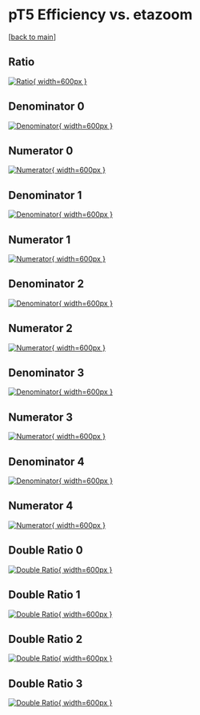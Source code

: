 # pT5 Efficiency vs. etazoom

[[back to main](./)]



## Ratio

[![Ratio](../mtv/var/pT5_xtr_0_-1_eff_etazoom.png){ width=600px }](../mtv/var/pT5_xtr_0_-1_eff_etazoom.pdf)

## Denominator 0

[![Denominator](../mtv/den/pT5_xtr_0_-1_eff_etazoom_den0.png){ width=600px }](../mtv/den/pT5_xtr_0_-1_eff_etazoom_den0.pdf)

## Numerator 0

[![Numerator](../mtv/num/pT5_xtr_0_-1_eff_etazoom_num0.png){ width=600px }](../mtv/num/pT5_xtr_0_-1_eff_etazoom_num0.pdf)

## Denominator 1

[![Denominator](../mtv/den/pT5_xtr_0_-1_eff_etazoom_den1.png){ width=600px }](../mtv/den/pT5_xtr_0_-1_eff_etazoom_den1.pdf)

## Numerator 1

[![Numerator](../mtv/num/pT5_xtr_0_-1_eff_etazoom_num1.png){ width=600px }](../mtv/num/pT5_xtr_0_-1_eff_etazoom_num1.pdf)

## Denominator 2

[![Denominator](../mtv/den/pT5_xtr_0_-1_eff_etazoom_den2.png){ width=600px }](../mtv/den/pT5_xtr_0_-1_eff_etazoom_den2.pdf)

## Numerator 2

[![Numerator](../mtv/num/pT5_xtr_0_-1_eff_etazoom_num2.png){ width=600px }](../mtv/num/pT5_xtr_0_-1_eff_etazoom_num2.pdf)

## Denominator 3

[![Denominator](../mtv/den/pT5_xtr_0_-1_eff_etazoom_den3.png){ width=600px }](../mtv/den/pT5_xtr_0_-1_eff_etazoom_den3.pdf)

## Numerator 3

[![Numerator](../mtv/num/pT5_xtr_0_-1_eff_etazoom_num3.png){ width=600px }](../mtv/num/pT5_xtr_0_-1_eff_etazoom_num3.pdf)

## Denominator 4

[![Denominator](../mtv/den/pT5_xtr_0_-1_eff_etazoom_den4.png){ width=600px }](../mtv/den/pT5_xtr_0_-1_eff_etazoom_den4.pdf)

## Numerator 4

[![Numerator](../mtv/num/pT5_xtr_0_-1_eff_etazoom_num4.png){ width=600px }](../mtv/num/pT5_xtr_0_-1_eff_etazoom_num4.pdf)

## Double Ratio 0

[![Double Ratio](../mtv/ratio/pT5_xtr_0_-1_eff_etazoom_ratio0.png){ width=600px }](../mtv/ratio/pT5_xtr_0_-1_eff_etazoom_ratio0.pdf)

## Double Ratio 1

[![Double Ratio](../mtv/ratio/pT5_xtr_0_-1_eff_etazoom_ratio1.png){ width=600px }](../mtv/ratio/pT5_xtr_0_-1_eff_etazoom_ratio1.pdf)

## Double Ratio 2

[![Double Ratio](../mtv/ratio/pT5_xtr_0_-1_eff_etazoom_ratio2.png){ width=600px }](../mtv/ratio/pT5_xtr_0_-1_eff_etazoom_ratio2.pdf)

## Double Ratio 3

[![Double Ratio](../mtv/ratio/pT5_xtr_0_-1_eff_etazoom_ratio3.png){ width=600px }](../mtv/ratio/pT5_xtr_0_-1_eff_etazoom_ratio3.pdf)

